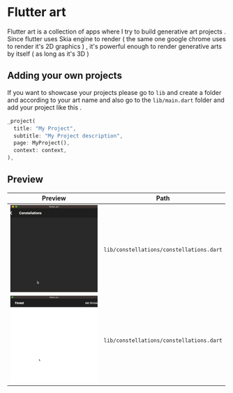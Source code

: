 # Flutter art

Flutter art is a collection of apps where I try to build generative art projects . Since flutter uses Skia engine to render ( the same one google chrome uses to render it's 2D graphics ) , it's powerful enough to render generative arts by itself ( as long as it's 3D )

## Adding your own projects

If you want to showcase your projects please go to `lib` and create a folder and according to your art name and also go to the `lib/main.dart` folder and add your project like this .

```dart
_project(
  title: "My Project",
  subtitle: "My Project description",
  page: MyProject(),
  context: context,
),
```

## Preview

| Preview                                  | Path                                     |
| ---------------------------------------- | ---------------------------------------- |
| <img src="./media/constellations.gif" /> | `lib/constellations/constellations.dart` |
| <img src="./media/forest.gif" /> | `lib/constellations/constellations.dart` |
